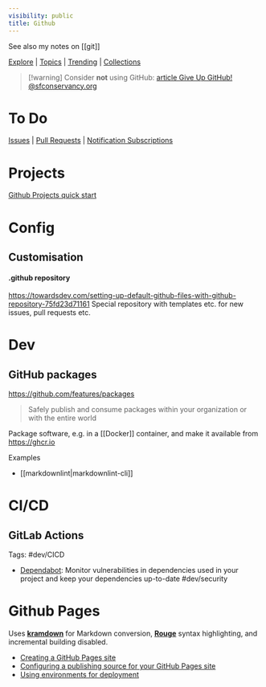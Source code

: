 ```yaml
---
visibility: public
title: Github
---
```

See also my notes on [[git]]

[Explore](https://github.com/explore) | [Topics](https://github.com/topics) | [Trending](https://github.com/trending) | [Collections](https://github.com/collections)

> [!warning] Consider **not** using GitHub: [article Give Up GitHub! @sfconservancy.org](https://giveupgithub.org/)
# To Do

[Issues](https://github.com/issues) | [Pull Requests](https://github.com/pulls) | [Notification Subscriptions](https://github.com/notifications/subscriptions)

# Projects

[Github Projects quick start](https://docs.github.com/en/issues/planning-and-tracking-with-projects/learning-about-projects/quickstart-for-projects)

# Config

## Customisation

#### .github repository

<https://towardsdev.com/setting-up-default-github-files-with-github-repository-75fd23d71161>
Special repository with templates etc. for new issues, pull requests etc.

# Dev

## GitHub packages

<https://github.com/features/packages>
> Safely publish and consume packages within your organization or with the entire world

Package software, e.g. in a [[Docker]] container, and make it available from <https://ghcr.io>

Examples

- [[markdownlint|markdownlint-cli]]

# CI/CD

## GitLab Actions

Tags: #dev/CICD

- [Dependabot](https://docs.github.com/en/code-security/dependabot): Monitor vulnerabilities in dependencies used in your project and keep your dependencies up-to-date #dev/security

# Github Pages

Uses [**kramdown**](Markdown.md#kramdown) for Markdown conversion, [**Rouge**](http://rouge.jneen.net/) syntax highlighting, and incremental building disabled.

- [Creating a GitHub Pages site](https://docs.github.com/en/pages/getting-started-with-github-pages/creating-a-github-pages-site)
- [Configuring a publishing source for your GitHub Pages site](https://docs.github.com/en/pages/getting-started-with-github-pages/configuring-a-publishing-source-for-your-github-pages-site)
- [Using environments for deployment](https://docs.github.com/en/actions/deployment/targeting-different-environments/using-environments-for-deployment)
